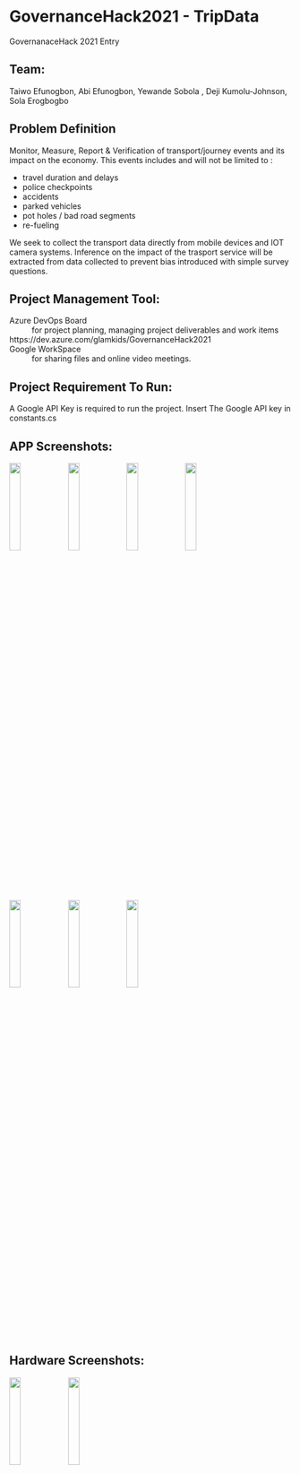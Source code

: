 # GovernanceHack2021 - TripData

GovernanaceHack 2021 Entry 

## Team: 
Taiwo Efunogbon, Abi Efunogbon, Yewande Sobola , Deji Kumolu-Johnson, Sola Erogbogbo


## Problem Definition

Monitor, Measure, Report & Verification of transport/journey events and its impact on the economy. This events includes and will not be limited to :
- travel duration and delays
- police checkpoints
- accidents
- parked vehicles
- pot holes / bad road segments
- re-fueling

We seek to collect the transport data directly from mobile devices and IOT camera systems. Inference on the impact of the trasport service will be extracted from data collected to prevent bias introduced with simple survey questions.


## Project Management Tool:

<dl>
  <dt>Azure DevOps Board</dt>
  <dd>for project planning, managing project deliverables and work items </dd>
   https://dev.azure.com/glamkids/GovernanceHack2021 
  
  <dt>Google WorkSpace</dt>
  <dd> for sharing files and online video meetings.</dd>
</dl>


## Project Requirement To Run:
A Google API Key is required to run the project. Insert The Google API key in constants.cs


## APP Screenshots:
<img src="https://user-images.githubusercontent.com/28142790/122923701-dc375d80-d35c-11eb-9ddb-0cb104bb2eb4.png" height= "20%" width="20%"/>
<img src="https://user-images.githubusercontent.com/28142790/122923817-fc671c80-d35c-11eb-9e18-596d9e81ae4c.png" height= "20%" width="20%"/>
<img src="https://user-images.githubusercontent.com/28142790/122923852-0557ee00-d35d-11eb-8d52-29461231ed6d.png" height= "20%" width="20%"/>
<img src="https://user-images.githubusercontent.com/28142790/122923877-0b4dcf00-d35d-11eb-8da6-adeb6e124e50.png" height= "20%" width="20%"/>
<img src="https://user-images.githubusercontent.com/28142790/122923912-17399100-d35d-11eb-92d4-7aafe30c7cd9.png" height= "20%" width="20%"/>
<img src="https://user-images.githubusercontent.com/28142790/122923936-1c96db80-d35d-11eb-8099-17ae74dcc501.png" height= "20%" width="20%"/>
<img src="https://user-images.githubusercontent.com/28142790/122924178-64b5fe00-d35d-11eb-86fe-397b13182211.png" height= "20%" width="20%"/>


## Hardware Screenshots:
<p float="left">
<img src="https://user-images.githubusercontent.com/28142790/122924016-333d3280-d35d-11eb-8bbc-28bef52288eb.png" height= "20%" width="20%"/>
<img src="https://user-images.githubusercontent.com/28142790/122924047-3c2e0400-d35d-11eb-8125-117f40354c4e.png" height= "20%" width="20%" />
</p>
